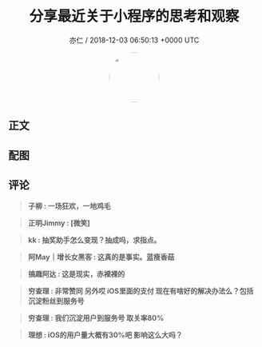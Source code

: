 <h1 align="center">分享最近关于小程序的思考和观察</h1>
<p align="center">
    <a>亦仁 / 2018-12-03 06:50:13 &#43;0000 UTC</a>
</p>

<div align="center">
    <img src="https://images.zsxq.com/Fn3NQqCN8nuGF86yZPXSbEsl0mb3?e=1590940799&amp;token=kIxbL07-8jAj8w1n4s9zv64FuZZNEATmlU_Vm6zD:pfbNc8W3hS0oYG_hyXXh_rHMHuc=" width="100" height="100" style="border:1px solid;border-radius:50%; color:#ffffff"/>
</div>

## 正文

<div>

</div>

## 配图
<div class="image" align="center">

</div>

## 评论

<div align="left">
<div>

<blockquote >
<span> <strong>子柳 : 一场狂欢，一地鸡毛 </strong></span>
</blockquote>

<blockquote >
<span> <strong>正明Jimmy : [微笑] </strong></span>
</blockquote>

<blockquote >
<span> <strong>kk : 抽奖助手怎么变现？抽成吗，求指点。 </strong></span>
</blockquote>

<blockquote >
<span> <strong>阿May｜增长女黑客 : 这真的是事实。蓝瘦香菇 </strong></span>
</blockquote>

<blockquote >
<span> <strong>搞趣阿达 : 这是现实，赤裸裸的 </strong></span>
</blockquote>

<blockquote >
<span> <strong>穷查理 : 非常赞同  另外哎  iOS里面的支付 现在有啥好的解决办法么？包括沉淀粉丝到服务号 </strong></span>
</blockquote>

<blockquote >
<span> <strong>穷查理 : 我们沉淀用户到服务号    取关率80% </strong></span>
</blockquote>

<blockquote >
<span> <strong>理想 : iOS的用户量大概有30%吧 影响这么大吗？ </strong></span>
</blockquote>

</div>
</div>